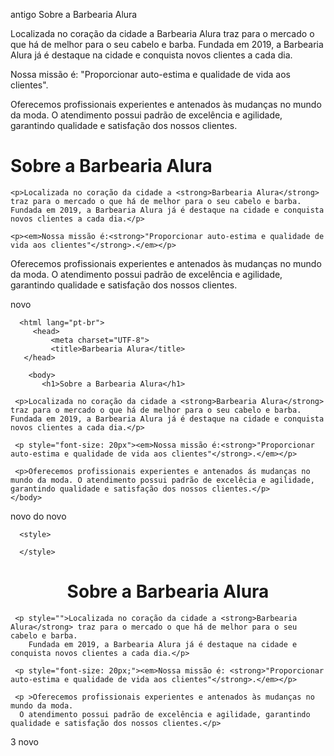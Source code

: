 antigo
Sobre a Barbearia Alura

Localizada no coração da cidade a Barbearia Alura traz para o mercado o que há de melhor para o seu cabelo e barba. Fundada em 2019, a Barbearia Alura já é destaque na cidade e conquista novos clientes a cada dia.

Nossa missão é: "Proporcionar auto-estima e qualidade de vida aos clientes".

Oferecemos profissionais experientes e antenados às mudanças no mundo da moda. O atendimento possui padrão de excelência e agilidade, garantindo qualidade e satisfação dos nossos clientes.
<!DOCTYPE html>
<html>
<meta charset="UTF-8">
    <h1>Sobre a Barbearia Alura</h1>

    <p>Localizada no coração da cidade a <strong>Barbearia Alura</strong> traz para o mercado o que há de melhor para o seu cabelo e barba. Fundada em 2019, a Barbearia Alura já é destaque na cidade e conquista novos clientes a cada dia.</p>

    <p><em>Nossa missão é:<strong>"Proporcionar auto-estima e qualidade de vida aos clientes"</strong>.</em></p>
   Oferecemos profissionais experientes e antenados às mudanças no mundo da moda. O atendimento possui padrão de excelência e agilidade, garantindo qualidade e satisfação dos nossos clientes.</p> 
 </html>
 
 
 
 
 
 
 
 
 novo
<!DOCTYPE html>
      <html lang="pt-br">
         <head>
             <meta charset="UTF-8">
             <title>Barbearia Alura</title>
       </head>

       	<body>
       	   <h1>Sobre a Barbearia Alura</h1>

     <p>Localizada no coração da cidade a <strong>Barbearia Alura</strong> traz para o mercado o que há de melhor para o seu cabelo e barba. Fundada em 2019, a Barbearia Alura já é destaque na cidade e conquista novos clientes a cada dia.</p>

     <p style="font-size: 20px"><em>Nossa missão é:<strong>"Proporcionar auto-estima e qualidade de vida aos clientes"</strong>.</em></p>
 
     <p>Oferecemos profissionais experientes e antenados ás mudanças no mundo da moda. O atendimento possui padrão de excelêcia e agilidade, garantindo qualidade e satisfação dos nossos clientes.</p>
    </body>
   </html>





novo do novo
<!DOCTYPE html>
<html lang="pt-br">
  <head>
    <meta charset="UTF-8">
    <title>Barbearia Alura</title>
    <link rel="stylesheet" href="style.css"
 
      <style>
         
      </style>
   </head>

   <body>

   <h1 style="text-align: center;background #CCCCCC ">Sobre a Barbearia Alura</h1>
    
     <p style="">Localizada no coração da cidade a <strong>Barbearia Alura</strong> traz para o mercado o que há de melhor para o seu cabelo e barba.
        Fundada em 2019, a Barbearia Alura já é destaque na cidade e conquista novos clientes a cada dia.</p>

     <p style="font-size: 20px;"><em>Nossa missão é: <strong>"Proporcionar auto-estima e qualidade de vida aos clientes"</strong>.</em></p>

     <p >Oferecemos profissionais experientes e antenados às mudanças no mundo da moda.
      O atendimento possui padrão de excelência e agilidade, garantindo qualidade e satisfação dos nossos clientes.</p>
   </body>
</html> 






3 novo


<!DOCTYPE html>
<html lang="pt-br">
<head>
    <meta charset="UTF-8">
    <title>Barbearia Alura</title>
    <link rel="stylesheet" href="style.css">
    <style>
    
    </style>
</head>

<body>
     <h1 style="text-align: center;">Sobre a Barbearia Alura</h1>

     <p>Localizada no coração da cidade a <strong>Barbearia Alura</strong> traz para o mercado o que há de melhor para o seu cabelo e barba. Fundada em 2019, a Barbearia Alura já é destaque na cidade e conquista novos clientes a cada dia.</p>

     <p style="font-size: 20px;"> <em>Nossa missão é: <strong>"Proporcionar auto-estima e qualidade de vida aos clientes</strong>".</em></p>

     <p>Oferecemos profissionais experientes e antenados às mudanças no mundo da moda. O atendimento possui padrão de excelência e agilidade, garantindo qualidade e satisfação dos nossos clientes.</p>
</body>
</html>





style.css

p {
   text-align: center
}

4
<!DOCTYPE html>
<html lang="pt-br">
<head>
    <meta charset="UTF-8">
    <title>Barbearia Alura</title>
    <link rel="stylesheet" href="style.css">
    <style>
        p{
            text-align: center
        }
    
    </style>
     
</head>
<body>
     <h1 style="text-align: center;background: #CCCCCC">Sobre a Barbearia Alura</h1>

     <p>Localizada no coração da cidade a <strong>Barbearia Alura</strong> traz para o mercado o que há de melhor para o seu cabelo e barba. Fundada em 2019, a Barbearia Alura já é destaque na cidade e conquista novos clientes a cada dia.</p>

     <p style="font-size: 20px;"> <em>Nossa missão é: <strong>"Proporcionar auto-estima e qualidade de vida aos clientes</strong>".</em></p>

     <p>Oferecemos profissionais experientes e antenados às mudanças no mundo da moda. O atendimento possui padrão de excelência e agilidade, garantindo qualidade e satisfação dos nossos clientes.</p>
</body>
</html>
style.css
body {
   text-align: center;
  }

p {
   background: #CCCCCC
} 















5 ATUALLLLLLLL
<!DOCTYPE html>
<html lang="pt-br">
<head>
    <meta charset="UTF-8">
    <title>Barbearia Alura</title>
    <link rel="stylesheet" href="style.css">
     </head>

   <body>
     <h1 style="text-align: center;background: #CCCCCC">Sobre a Barbearia Alura</h1>

     <p>Localizada no coração da cidade a <strong>Barbearia Alura</strong> traz para o mercado o que há de melhor para o seu cabelo e barba. Fundada em 2019, a Barbearia Alura já é destaque na cidade e conquista novos clientes a cada dia.</p>

     <p style="font-size: 20px;"> <em>Nossa missão é: <strong>"Proporcionar auto-estima e qualidade de vida aos clientes</strong>".</em></p>

     <p>Oferecemos profissionais experientes e antenados às mudanças no mundo da moda. O atendimento possui padrão de excelência e agilidade, garantindo qualidade e satisfação dos nossos clientes.</p>
</body>
</html>

body {
   background: #CCCCCC 
  }

p {
     text-align: center;
} 

   em strong { 
       color: #FF0000;
    }
    
    
    
    bcdef....
binário 01

numérico 0123456789

hexadecimal 0123456789ABCDEF

RGB = Red Green Blue

#_ _ _ _ _ _

0 = ausência 

 F = Máximo 

 #000000

 #FFFFFF 

 #FF0000

 red
 blue
 yellow

 RGB 0,1,2,3,...255

 0 = ansência

 255 = máximo

 rgb(255,255,255)

 rgb(0,0,255)





   
   
   6 atual
   <!DOCTYPE html>
<html lang="pt-br">
<head>
    <meta charset="UTF-8">
    <title>Barbearia Alura</title>
    <link rel="stylesheet" href="style.css">
  </head>
     
  <body>
     <img id="banner" src="banner.jpg">

     <h1>Sobre a Barbearia Alura</h1>

     <p>Localizada no coração da cidade a <strong>Barbearia Alura</strong> traz para o mercado o que há de melhor para o seu cabelo e barba. Fundada em 2019, a Barbearia Alura já é destaque na cidade e conquista novos clientes a cada dia.</p>

     <p id="missao"><em>Nossa missão é: <strong>"Proporcionar auto-estima e qualidade de vida aos clientes</strong>".</em></p>

     <p>Oferecemos profissionais experientes e antenados às mudanças no mundo da moda. O atendimento possui padrão de excelência e agilidade, garantindo qualidade e satisfação dos nossos clientes.</p>
</body>
</html>




body {
   background: #CCCCCC 
  }

  #banner {

     width: 100%;
  }

 h1 {
 	text-align: center
 }

p {
     text-align: center;
} 


#missao {

	font-size: 20px
}
   em strong { 
       color: #FF0000;
    }






<!DOCTYPE html>
<html lang="pt-br">
    <head>
        <meta charset="UTF-8">
        <title>Barbearia Alura</title>
        <link rel="stylesheet" href="style.css">
    </head>
  
    <body>
        <img id="banner" src="banner.jpg">    
        <div class="principal">


         <img srca="banner.jpg">    

            <h1 style="text-align: center">Sobre a Barbearia Alura</h1>

            <p>Localizada no coração da cidade a <strong>Barbearia Alura</strong> traz para o mercado o que há de melhor para o seu cabelo e barba. 
            Fundada em 2019, a Barbearia Alura já é destaque na cidade e ssconquista novos clientes a cada dia.</p>

            <p id="missao" ><em>Nossa missão é: <strong>"Proporcionar auto-estima e qualidade de vida aos clientes"</strong>.</em></p>

            <p>Oferecemos profissionais experientes e antenados às mudanças no mundo da moda. 
            O atendimento possui padrão de excelência e agilidade, garantindo qualidade e satisfação dos nossos clientes.</p>

        </div>

     <div class="beneficios">
         <h2>beneficios</h2>

            <ul>
               <li class="itens">Atendimentos aos Clientes</li>
               <li class="itens">Espaço diferenciado</li>
               <li class="itens">localizaçao</li>
               <li class="itens">Profissionais Qualificados </li>

            </ul>
       </div>
    </body>
</html>





body {
    ;
}

#banner{
   width: 100%;
}

.principal{
background: #CCCCCC
}

h1 {
  text-align: center;
}

P {
    text-align: center;
}

#missao {
    font-size: 20px
}

em strong {
   color: #FF0000;
}


.itens {
     font-style: italic
}
.beneficios{
    background: #FFFFFF;
}

